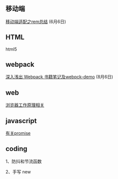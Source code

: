 ## 移动端

[移动端适配之rem总结](./mobile/rem.md) (6月6日)

## HTML

html5 

## webpack

[深入浅出 Webpack 书籍笔记及webpck-demo](./webpack) (8月6日)


## web

[浏览器工作原理相关](./browser-works/browser.md)


## javascript

[有关promise](./promise)

## coding

1、防抖和节流函数

2、手写 new

